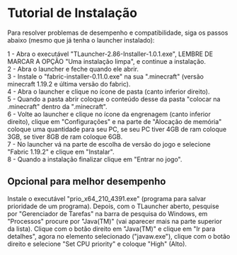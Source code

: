 # Tutorial de Instalação

Para resolver problemas de desempenho e compatibilidade, siga os passos abaixo (mesmo que já tenha o launcher instalado):

1 - Abra o executável "TLauncher-2.86-Installer-1.0.1.exe", LEMBRE DE MARCAR A OPÇÃO "Uma instalação limpa", e continue a instalação. <br>
2 - Abra o launcher e feche quando ele abrir. <br>
3 - Instale o "fabric-installer-0.11.0.exe" na sua ".minecraft" (versão minecraft 1.19.2 e última versão do fabric). <br>
4 - Abra o launcher e clique no ícone de pasta (canto inferior direito). <br>
5 - Quando a pasta abrir coloque o conteúdo desse da pasta "colocar na .minecraft" dentro da ".minecraft". <br>
6 - Volte ao launcher e clique no ícone da engrenagem (canto inferior direito), clique em "Configurações" e na parte de "Alocação de memória" coloque uma quantidade para seu PC, se seu PC tiver 4GB de ram coloque 3GB, se tiver 8GB de ram coloque 6GB. <br>
7 - No launcher vá na parte de escolha de versão do jogo e selecione "Fabric 1.19.2" e clique em "Instalar". <br>
8 - Quando a instalação finalizar clique em "Entrar no jogo". <br>

## Opcional para melhor desempenho
Instale o executável  "prio_x64_210_4391.exe" (programa para salvar prioridade de um programa). Depois, com o TLauncher aberto, pesquise por "Gerenciador de Tarefas" na barra de pesquisa do Windows, em "Processos" procure por "Java(TM)" (vai aparecer mais na parte superior da lista). Clique com o botão direito em "Java(TM)" e clique em "Ir para detalhes", agora no elemento selecionado ("javaw.exe"), clique com o botão direito e selecione "Set CPU priority" e coloque "High" (Alto).